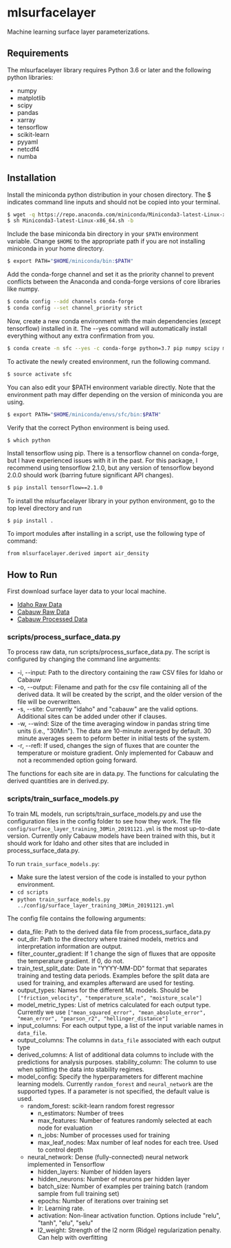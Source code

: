 # mlsurfacelayer
Machine learning surface layer parameterizations.

## Requirements
The mlsurfacelayer library requires Python 3.6 or later 
and the following python libraries:
* numpy
* matplotlib
* scipy
* pandas
* xarray
* tensorflow
* scikit-learn
* pyyaml
* netcdf4
* numba


## Installation
Install the miniconda python distribution in your chosen directory.
The $ indicates command line inputs and should not be copied into your terminal. 
```bash
$ wget -q https://repo.anaconda.com/miniconda/Miniconda3-latest-Linux-x86_64.sh
$ sh Miniconda3-latest-Linux-x86_64.sh -b
```
Include the base miniconda bin directory in your `$PATH` environment variable. Change `$HOME` to the
appropriate path if you are not installing miniconda in your home directory.
```bash
$ export PATH="$HOME/miniconda/bin:$PATH"
```
Add the conda-forge channel and set it as the priority channel to prevent conflicts between the Anaconda
and conda-forge versions of core libraries like numpy.
```bash
$ conda config --add channels conda-forge
$ conda config --set channel_priority strict
```
Now, create a new conda environment with the main dependencies (except tensorflow) installed in it.
The --yes command will automatically install everything without any extra confirmation from you.
```bash
$ conda create -n sfc --yes -c conda-forge python=3.7 pip numpy scipy matplotlib pandas xarray pyyaml netcdf4 scikit-learn tqdm pytest
```
To activate the newly created environment, run the following command.
```bash
$ source activate sfc
```
You can also edit your $PATH environment variable directly. Note that the environment path may
differ depending on the version of miniconda you are using.
```bash
$ export PATH="$HOME/miniconda/envs/sfc/bin:$PATH"
```
Verify that the correct Python environment is being used.
```bash
$ which python
```
Install tensorflow using pip. There is a tensorflow channel on conda-forge, but I have experienced issues 
with it in the past. For this package, I recommend using tensorflow 2.1.0, but any version of tensorflow
beyond 2.0.0 should work (barring future significant API changes).
```bash
$ pip install tensorflow==2.1.0
```

To install the mlsurfacelayer library in your python environment, go to the
top level directory and run 

`$ pip install .`

To import modules after installing in a script, use the following type of command:

`from mlsurfacelayer.derived import air_density`

## How to Run
First download surface layer data to your local machine.
* [Idaho Raw Data](https://drive.google.com/open?id=1BLHVgtWdY_H7230QwabeUv0xNJX59xyd)
* [Cabauw Raw Data](https://drive.google.com/open?id=10x4VeF3yJmyWv5LV8kkNJ5vbkxME4fJc)
* [Cabauw Processed Data](https://drive.google.com/open?id=1AXdpqMcRmQsbzSASyD1yb7wLqT1rBQxQ)

### scripts/process_surface_data.py
To process raw data, run scripts/process_surface_data.py. The script is configured by changing the command
line arguments:
* -i, --input: Path to the directory containing the raw CSV files for Idaho or Cabauw
* -o, --output: Filename and path for the csv file containing all of the derived data. It will be created
by the script, and the older version of the file will be overwritten.
* -s, --site: Currently "idaho" and "cabauw" are the valid options. Additional sites can be added
under other if clauses.
* -w, --wind: Size of the time averaging window in pandas string time units (i.e., "30Min"). The data are 10-minute averaged by default.
30 minute averages seem to peform better in initial tests of the system.
* -r, --refl: If used, changes the sign of fluxes that are counter the temperature or moisture gradient. 
Only implemented for Cabauw and not a recommended option going forward.

The functions for each site are in data.py. The functions for calculating the derived quantities are in derived.py. 

### scripts/train_surface_models.py
To train ML models, run scripts/train_surface_models.py and use the configuration files in the 
config folder to see how they work.  The file `config/surface_layer_training_30Min_20191121.yml` is the most
up-to-date version. Currently only Cabauw models have been trained with this, but it should work for Idaho and 
other sites that are included in process_surface_data.py.

To run `train_surface_models.py`:
* Make sure the latest version of the code is installed to your python environment.
* `cd scripts`
* `python train_surface_models.py ../config/surface_layer_training_30Min_20191121.yml`

The config file contains the following arguments:
* data_file: Path to the derived data file from process_surface_data.py
* out_dir: Path to the directory where trained models, metrics and interpretation information are output.
* filter_counter_gradient: If 1 change the sign of fluxes that are opposite the temperature gradient. If 0, do not. 
* train_test_split_date: Date in "YYYY-MM-DD" format that separates training and testing data periods. 
Examples before the split data are used for training, and examples afterward are used for testing.
* output_types: Names for the different ML models. Should be `["friction_velocity", "temperature_scale", "moisture_scale"]`
* model_metric_types: List of metrics calculated for each output type. Currently we use
`["mean_squared_error", "mean_absolute_error", "mean_error", "pearson_r2", "hellinger_distance"]`
* input_columns: For each output type, a list of the input variable names in `data_file`.
* output_columns: The columns in `data_file` associated with each output type
* derived_columns: A list of additional data columns to include with the predictions for analysis purposes.
stability_column: The column to use when splitting the data into stability regimes.
* model_config: Specify the hyperparameters for different machine learning models. Currently `random_forest` and `neural_network` 
    are the supported types. If a parameter is not specified, the default value is used.
  * random_forest: scikit-learn random forest regressor
    * n_estimators: Number of trees
    * max_features: Number of features randomly selected at each node for evaluation
    * n_jobs: Number of processes used for training
    * max_leaf_nodes: Max number of leaf nodes for each tree. Used to control depth
  * neural_network: Dense (fully-connected) neural network implemented in Tensorflow
    * hidden_layers: Number of hidden layers
    * hidden_neurons: Number of neurons per hidden layer
    * batch_size: Number of examples per training batch (random sample from full training set)
    * epochs: Number of iterations over training set
    * lr: Learning rate.
    * activation: Non-linear activation function. Options include "relu", "tanh", "elu", "selu"
    * l2_weight: Strength of the l2 norm (Ridge) regularization penalty. Can help with overfitting







